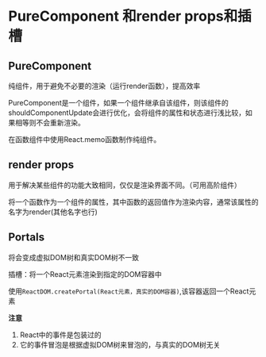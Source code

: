 # PureComponent 和render props和插槽

## PureComponent

纯组件，用于避免不必要的渲染（运行render函数），提高效率

PureComponent是一个组件，如果一个组件继承自该组件，则该组件的shouldComponentUpdate会进行优化，会将组件的属性和状态进行浅比较，如果相等则不会重新渲染。

在函数组件中使用React.memo函数制作纯组件。

## render props

用于解决某些组件的功能大致相同，仅仅是渲染界面不同。（可用高阶组件）

将一个函数作为一个组件的属性，其中函数的返回值作为渲染内容，通常该属性的名字为render(其他名字也行)

## Portals

将会变成虚拟DOM树和真实DOM树不一致

插槽：将一个React元素渲染到指定的DOM容器中

使用```ReactDOM.createPortal(React元素，真实的DOM容器)```,该容器返回一个React元素

**注意**

1. React中的事件是包装过的
2. 它的事件冒泡是根据虚拟DOM树来冒泡的，与真实的DOM树无关